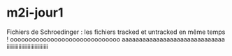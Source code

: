 # m2i-jour1
Fichiers de Schroedinger : les fichiers tracked et untracked en même temps !
oooooooooooooooooooooooooooooo
aaaaaaaaaaaaaaaaaaaaaaaaaaaaaa
iiiiiiiiiiiiiiiiiiiiiiiiiiii
